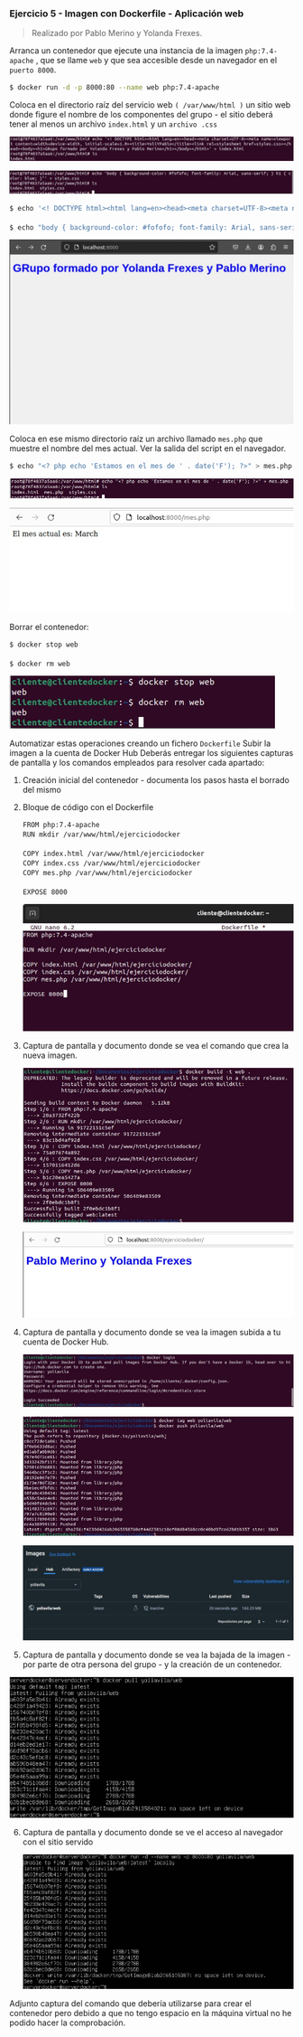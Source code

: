 ### Ejercicio 5 - Imagen con Dockerfile - Aplicación web

> Realizado por Pablo Merino y Yolanda Frexes.

Arranca un contenedor que ejecute una instancia de la imagen `php:7.4-apache` , que se
llame `web` y que sea accesible desde un navegador en el `puerto 8000`.

```bash
$ docker run -d -p 8000:80 --name web php:7.4-apache
```

Coloca en el directorio raíz del servicio web `( /var/www/html )` un sitio web donde figure el
nombre de los componentes del grupo - el sitio deberá tener al menos un archivo
`index.html` y un `archivo .css`

![Imagen de WhatsApp 2024-03-03 a las 19.27.55_fd049c56](./Ejercicio%205.assets/Imagen%20de%20WhatsApp%202024-03-03%20a%20las%2019.27.55_fd049c56.jpg)

![Imagen de WhatsApp 2024-03-03 a las 19.28.10_08677cf9](./Ejercicio%205.assets/Imagen%20de%20WhatsApp%202024-03-03%20a%20las%2019.28.10_08677cf9.jpg)

```bash
$ echo '<! DOCTYPE html><html lang=en><head><meta charset=UTF-8><meta name=viewport content=width=device-width, initial-scale=1.0><title>YoliYPablo</title><link rel=stylesheet href=styles.css></head><body><h1>GRupo formado por Yolanda Frexes y Pablo Merino</h1></body></html>' > index.html

$ echo "body { background-color: #fofofo; font-family: Arial, sans-serif; } h1 { color: blue; }"" > styles.css
```

![image-20240303131021585](./Ejercicio%205.assets/image-20240303131021585.png)

Coloca en ese mismo directorio raíz un archivo llamado `mes.php` que muestre el nombre del
mes actual. Ver la salida del script en el navegador.

```bash
$ echo "<? php echo 'Estamos en el mes de ' . date('F'); ?>" > mes.php
```

![Imagen de WhatsApp 2024-03-03 a las 19.30.15_53bcae89](./Ejercicio%205.assets/Imagen%20de%20WhatsApp%202024-03-03%20a%20las%2019.30.15_53bcae89.jpg)

![Imagen de WhatsApp 2024-03-03 a las 19.33.35_1a74d509](./Ejercicio%205.assets/Imagen%20de%20WhatsApp%202024-03-03%20a%20las%2019.33.35_1a74d509.jpg)

Borrar el contenedor:

```bash
$ docker stop web

$ docker rm web
```

![Imagen de WhatsApp 2024-03-03 a las 19.35.32_14304707](./Ejercicio%205.assets/Imagen%20de%20WhatsApp%202024-03-03%20a%20las%2019.35.32_14304707.jpg)

Automatizar estas operaciones creando un fichero `Dockerfile`
Subir la imagen a la cuenta de Docker Hub
Deberás entregar los siguientes capturas de pantalla y los comandos empleados para resolver cada apartado:

1. Creación inicial del contenedor - documenta los pasos hasta el borrado del mismo

     

2. Bloque de código con el Dockerfile

   ```bash
   FROM php:7.4-apache
   RUN mkdir /var/www/html/ejerciciodocker
   
   COPY index.html /var/www/html/ejerciciodocker
   COPY index.css /var/www/html/ejerciciodocker
   COPY mes.php /var/www/html/ejerciciodocker
   
   EXPOSE 8000
   ```

   ![Imagen de WhatsApp 2024-03-03 a las 19.39.13_7aaf34e1](./Ejercicio%205.assets/Imagen%20de%20WhatsApp%202024-03-03%20a%20las%2019.39.13_7aaf34e1.jpg)

3. Captura de pantalla y documento donde se vea el comando que crea la nueva imagen.

   ![Imagen de WhatsApp 2024-03-03 a las 19.51.10_be2a510d](./Ejercicio%205.assets/Imagen%20de%20WhatsApp%202024-03-03%20a%20las%2019.51.10_be2a510d.jpg)

   ![Imagen de WhatsApp 2024-03-03 a las 19.56.17_a51e313c](./Ejercicio%205.assets/Imagen%20de%20WhatsApp%202024-03-03%20a%20las%2019.56.17_a51e313c.jpg)

4. Captura de pantalla y documento donde se vea la imagen subida a tu cuenta de Docker Hub.

   ![Imagen de WhatsApp 2024-03-03 a las 19.59.40_258a11f5](./Ejercicio%205.assets/Imagen%20de%20WhatsApp%202024-03-03%20a%20las%2019.59.40_258a11f5.jpg)

   ![Imagen de WhatsApp 2024-03-03 a las 20.03.43_fe54ce10](./Ejercicio%205.assets/Imagen%20de%20WhatsApp%202024-03-03%20a%20las%2020.03.43_fe54ce10.jpg)

   ![Imagen de WhatsApp 2024-03-03 a las 20.04.07_d269f2f1](./Ejercicio%205.assets/Imagen%20de%20WhatsApp%202024-03-03%20a%20las%2020.04.07_d269f2f1.jpg)

5. Captura de pantalla y documento donde se vea la bajada de la imagen - por parte de otra
     persona del grupo - y la creación de un contenedor.

  ![image-20240303202503204](./Ejercicio%205.assets/image-20240303202503204.png)

6. Captura de pantalla y documento donde se ve el acceso al navegador con el sitio servido

   ![image-20240303203102354](./Ejercicio%205.assets/image-20240303203102354.png)

Adjunto captura del comando que debería utilizarse para crear el contenedor pero debido a que no tengo espacio en la máquina virtual no he podido hacer la comprobación.